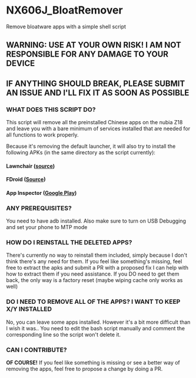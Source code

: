# NX606J_BloatRemover
Remove bloatware apps with a simple shell script

## WARNING: USE AT YOUR OWN RISK! I AM NOT RESPONSIBLE FOR ANY DAMAGE TO YOUR DEVICE
## IF ANYTHING SHOULD BREAK, PLEASE SUBMIT AN ISSUE AND I'LL FIX IT AS SOON AS POSSIBLE

### WHAT DOES THIS SCRIPT DO?
This script will remove all the preinstalled Chinese apps on the nubia Z18 and leave you with a bare minimum of services installed that are needed for all functions to work properly.

Because it's removing the default launcher, it will also try to install the following APKs (in the same directory as the script currently):

#### Lawnchair ([source](https://github.com/LawnchairLauncher/Lawnchair/releases))
#### FDroid ([Source](https://gitlab.com/fdroid/fdroidclient/tags))
#### App Inspector ([Google Play](https://play.google.com/store/apps/details?id=com.ubqsoft.sec01&hl=en))

### ANY PREREQUISITES?
You need to have adb installed. Also make sure to turn on USB Debugging and set your phone to MTP mode

### HOW DO I REINSTALL THE DELETED APPS?
There's currently no way to reinstall them included, simply because I don't think there's any need for them.
If you feel like something's missing, feel free to extract the apks and submit a PR with a proposed fix
I can help with how to extract them if you need assistance.
If you DO need to get them back, the only way is a factory reset (maybe wiping cache only works as well)

### DO I NEED TO REMOVE ALL OF THE APPS? I WANT TO KEEP X/Y INSTALLED
No, you can leave some apps installed. However it's a bit more difficult than I wish it was..
You need to edit the bash script manually and comment the corresponding line so the script won't delete it.


### CAN I CONTRIBUTE?
**OF COURSE!** If you feel like something is missing or see a better way of removing the apps, feel free to propose a change by doing a PR.
